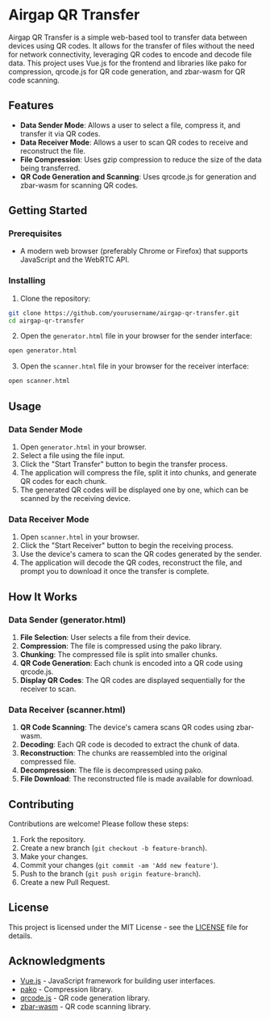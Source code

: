 # Airgap QR Transfer

Airgap QR Transfer is a simple web-based tool to transfer data between devices using QR codes. It allows for the transfer of files without the need for network connectivity, leveraging QR codes to encode and decode file data. This project uses Vue.js for the frontend and libraries like pako for compression, qrcode.js for QR code generation, and zbar-wasm for QR code scanning.

## Features

- **Data Sender Mode**: Allows a user to select a file, compress it, and transfer it via QR codes.
- **Data Receiver Mode**: Allows a user to scan QR codes to receive and reconstruct the file.
- **File Compression**: Uses gzip compression to reduce the size of the data being transferred.
- **QR Code Generation and Scanning**: Uses qrcode.js for generation and zbar-wasm for scanning QR codes.

## Getting Started

### Prerequisites

- A modern web browser (preferably Chrome or Firefox) that supports JavaScript and the WebRTC API.

### Installing

1. Clone the repository:

```sh
git clone https://github.com/yourusername/airgap-qr-transfer.git
cd airgap-qr-transfer
```

2. Open the `generator.html` file in your browser for the sender interface:

```sh
open generator.html
```

3. Open the `scanner.html` file in your browser for the receiver interface:

```sh
open scanner.html
```

## Usage

### Data Sender Mode

1. Open `generator.html` in your browser.
2. Select a file using the file input.
3. Click the "Start Transfer" button to begin the transfer process.
4. The application will compress the file, split it into chunks, and generate QR codes for each chunk.
5. The generated QR codes will be displayed one by one, which can be scanned by the receiving device.

### Data Receiver Mode

1. Open `scanner.html` in your browser.
2. Click the "Start Receiver" button to begin the receiving process.
3. Use the device's camera to scan the QR codes generated by the sender.
4. The application will decode the QR codes, reconstruct the file, and prompt you to download it once the transfer is complete.

## How It Works

### Data Sender (generator.html)

1. **File Selection**: User selects a file from their device.
2. **Compression**: The file is compressed using the pako library.
3. **Chunking**: The compressed file is split into smaller chunks.
4. **QR Code Generation**: Each chunk is encoded into a QR code using qrcode.js.
5. **Display QR Codes**: The QR codes are displayed sequentially for the receiver to scan.

### Data Receiver (scanner.html)

1. **QR Code Scanning**: The device's camera scans QR codes using zbar-wasm.
2. **Decoding**: Each QR code is decoded to extract the chunk of data.
3. **Reconstruction**: The chunks are reassembled into the original compressed file.
4. **Decompression**: The file is decompressed using pako.
5. **File Download**: The reconstructed file is made available for download.

## Contributing

Contributions are welcome! Please follow these steps:

1. Fork the repository.
2. Create a new branch (`git checkout -b feature-branch`).
3. Make your changes.
4. Commit your changes (`git commit -am 'Add new feature'`).
5. Push to the branch (`git push origin feature-branch`).
6. Create a new Pull Request.

## License

This project is licensed under the MIT License - see the [LICENSE](LICENSE) file for details.

## Acknowledgments

- [Vue.js](https://vuejs.org/) - JavaScript framework for building user interfaces.
- [pako](https://github.com/nodeca/pako) - Compression library.
- [qrcode.js](https://github.com/davidshimjs/qrcodejs) - QR code generation library.
- [zbar-wasm](https://github.com/undecaf/zbar-wasm) - QR code scanning library.
